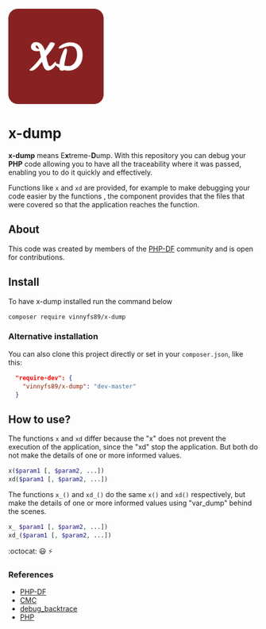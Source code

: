 ![thumb-image](./src/x-dump-logo-192x192.png)

x-dump
=====

**x-dump** means E**x**treme-**D**ump. With this repository you can debug your **PHP** code allowing you to have all the traceability where it was passed, enabling you to do it quickly and effectively.

Functions like `x` and `xd` are provided, for example to make debugging your code easier
by the functions , the component provides that the files that were covered so that the application reaches the function.

## About

This code was created by members of the [PHP-DF](https://phpdf.org.br) community and is open for contributions.

## Install

To have x-dump installed run the command below

```console
composer require vinnyfs89/x-dump
```

### Alternative installation

You can also clone this project directly or set in your `composer.json`, like this:

```json
  "require-dev": {
    "vinnyfs89/x-dump": "dev-master"
  }
```

## How to use?

The functions `x` and `xd` differ because the "x" does not prevent the execution of the application, since the "xd" stop the application. But both do not make the details of one or more informed values.

```php
x($param1 [, $param2, ...])
xd($param1 [, $param2, ...])
```

The functions `x_()` and `xd_()` do the same `x()` and `xd()` respectively, but make the details of one or more informed values using "var_dump" behind the scenes.

```php
x_ $param1 [, $param2, ...])
xd_($param1 [, $param2, ...])
```

:octocat: :smiley: :zap:

### References
- [PHP-DF](https://phpdf.org.br)
- [CMC](https://github.com/devbrotherhood/cmc)
- [debug_backtrace](https://www.php.net/manual/pt_BR/function.debug-backtrace.php)
- [PHP](http://php.net)
